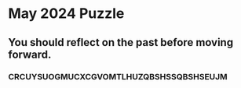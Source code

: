# May 2024 Puzzle

## You should reflect on the past before moving forward.

### CRCUYSUOGMUCXCGVOMTLHUZQBSHSSQBSHSEUJM
